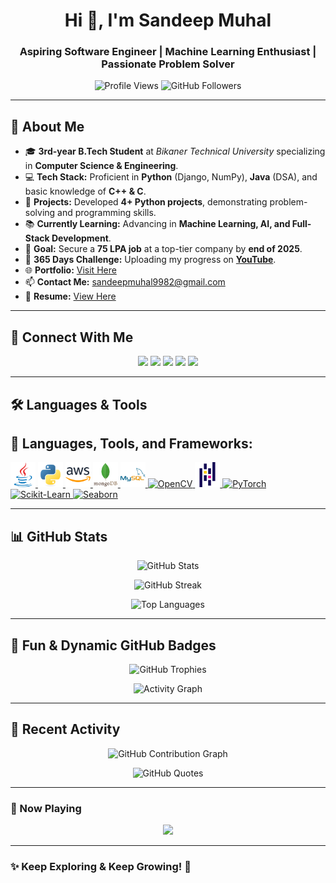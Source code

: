 <h1 align="center">Hi 👋, I'm Sandeep Muhal</h1>
<h3 align="center">Aspiring Software Engineer | Machine Learning Enthusiast | Passionate Problem Solver</h3>

<p align="center"> 
  <img src="https://komarev.com/ghpvc/?username=sandeepmuhal88&label=Profile%20views&color=0e75b6&style=flat" alt="Profile Views" />
  <img src="https://img.shields.io/github/followers/sandeepmuhal88?label=Followers&style=social" alt="GitHub Followers" />
</p>

---

## 🚀 About Me
- 🎓 **3rd-year B.Tech Student** at *Bikaner Technical University* specializing in **Computer Science & Engineering**.
- 💻 **Tech Stack:** Proficient in **Python** (Django, NumPy), **Java** (DSA), and basic knowledge of **C++ & C**.
- 🔨 **Projects:** Developed **4+ Python projects**, demonstrating problem-solving and programming skills.
- 📚 **Currently Learning:** Advancing in **Machine Learning, AI, and Full-Stack Development**.
- 🎯 **Goal:** Secure a **75 LPA job** at a top-tier company by **end of 2025**.
- 🚀 **365 Days Challenge:** Uploading my progress on **[YouTube](https://www.youtube.com/@sandeepmuhal88/)**.
- 🌐 **Portfolio:** [Visit Here](https://sandeepmuhal88.github.io/PortFolio_Website_Sandeep/)
- 📫 **Contact Me:** sandeepmuhal9982@gmail.com
- 📄 **Resume:** [View Here](https://drive.google.com/file/d/14nZAJqiTYMwNB1SeArzuHXIoUsh6Tz1Q/view?usp=sharing)

---

## 🔗 Connect With Me
<p align="center">
  <a href="https://linkedin.com/in/sandeep-muhal-5672aa285" target="blank"><img src="https://img.shields.io/badge/LinkedIn-0077B5?style=for-the-badge&logo=linkedin&logoColor=white"/></a>
  <a href="https://twitter.com/i_sandeepmuhal8" target="blank"><img src="https://img.shields.io/badge/Twitter-1DA1F2?style=for-the-badge&logo=twitter&logoColor=white"/></a>
  <a href="https://www.kaggle.com/sandeepmuhal" target="blank"><img src="https://img.shields.io/badge/Kaggle-20BEFF?style=for-the-badge&logo=kaggle&logoColor=white"/></a>
  <a href="https://leetcode.com/u/codehackesm/" target="blank"><img src="https://img.shields.io/badge/LeetCode-FFA116?style=for-the-badge&logo=leetcode&logoColor=white"/></a>
  <a href="https://www.hackerrank.com/sandeepmuhal9982" target="blank"><img src="https://img.shields.io/badge/HackerRank-2EC866?style=for-the-badge&logo=hackerrank&logoColor=white"/></a>
</p>

---

## 🛠️ Languages & Tools
## 🚀 Languages, Tools, and Frameworks:

<p align="left">
  <a href="https://www.java.com" target="_blank" rel="noreferrer"> 
    <img src="https://raw.githubusercontent.com/devicons/devicon/master/icons/java/java-original.svg" alt="Java" width="40" height="40"/> 
  </a> 
  <a href="https://www.python.org" target="_blank" rel="noreferrer"> 
    <img src="https://raw.githubusercontent.com/devicons/devicon/master/icons/python/python-original.svg" alt="Python" width="40" height="40"/> 
  </a>
  <a href="https://aws.amazon.com" target="_blank" rel="noreferrer"> 
    <img src="https://raw.githubusercontent.com/devicons/devicon/master/icons/amazonwebservices/amazonwebservices-original-wordmark.svg" alt="AWS" width="40" height="40"/> 
  </a>
  <a href="https://www.mongodb.com/" target="_blank" rel="noreferrer"> 
    <img src="https://raw.githubusercontent.com/devicons/devicon/master/icons/mongodb/mongodb-original-wordmark.svg" alt="MongoDB" width="40" height="40"/> 
  </a> 
  <a href="https://www.mysql.com/" target="_blank" rel="noreferrer"> 
    <img src="https://raw.githubusercontent.com/devicons/devicon/master/icons/mysql/mysql-original-wordmark.svg" alt="MySQL" width="40" height="40"/> 
  </a>
  <a href="https://opencv.org/" target="_blank" rel="noreferrer"> 
    <img src="https://www.vectorlogo.zone/logos/opencv/opencv-icon.svg" alt="OpenCV" width="40" height="40"/> 
  </a>
  <a href="https://pandas.pydata.org/" target="_blank" rel="noreferrer"> 
    <img src="https://raw.githubusercontent.com/devicons/devicon/2ae2a900d2f041da66e950e4d48052658d850630/icons/pandas/pandas-original.svg" alt="Pandas" width="40" height="40"/> 
  </a> 
  <a href="https://pytorch.org/" target="_blank" rel="noreferrer"> 
    <img src="https://www.vectorlogo.zone/logos/pytorch/pytorch-icon.svg" alt="PyTorch" width="40" height="40"/> 
  </a> 
  <a href="https://scikit-learn.org/" target="_blank" rel="noreferrer"> 
    <img src="https://upload.wikimedia.org/wikipedia/commons/0/05/Scikit_learn_logo_small.svg" alt="Scikit-Learn" width="40" height="40"/> 
  </a> 
  <a href="https://seaborn.pydata.org/" target="_blank" rel="noreferrer"> 
    <img src="https://seaborn.pydata.org/_images/logo-mark-lightbg.svg" alt="Seaborn" width="40" height="40"/> 
  </a> 
</p>

---

## 📊 GitHub Stats
<p align="center">
  <img src="https://github-readme-stats.vercel.app/api?username=sandeepmuhal88&show_icons=true&theme=tokyonight" alt="GitHub Stats" />
</p>

<p align="center">
  <img src="https://github-readme-streak-stats.herokuapp.com/?user=sandeepmuhal88&theme=tokyonight" alt="GitHub Streak" />
</p>

<p align="center">
  <img src="https://github-readme-stats.vercel.app/api/top-langs/?username=sandeepmuhal88&layout=compact&theme=tokyonight" alt="Top Languages" />
</p>

---

## 🎯 Fun & Dynamic GitHub Badges
<p align="center">
  <img src="https://github-profile-trophy.vercel.app/?username=sandeepmuhal88&theme=darkhub" alt="GitHub Trophies" />
</p>

<p align="center">
  <img src="https://github-readme-activity-graph.vercel.app/graph?username=sandeepmuhal88&theme=react-dark" alt="Activity Graph" />
</p>

---

## 🚀 Recent Activity
<p align="center">
  <img src="https://github-readme-activity-graph.vercel.app/graph?username=sandeepmuhal88&theme=dracula" alt="GitHub Contribution Graph" />
</p>

<p align="center">
  <img src="https://quotes-github-readme.vercel.app/api?type=horizontal&theme=tokyonight" alt="GitHub Quotes" />
</p>

---

### 🎵 Now Playing
<p align="center">
  <img src="https://spotify-github-profile.vercel.app/api/view?uid=YOUR_SPOTIFY_USER_ID&cover_image=true&theme=default&show_offline=true&background_color=000000&bar_color=53b14f&bar_color_cover=false"/>
</p>

---

### ✨ Keep Exploring & Keep Growing! 🚀
